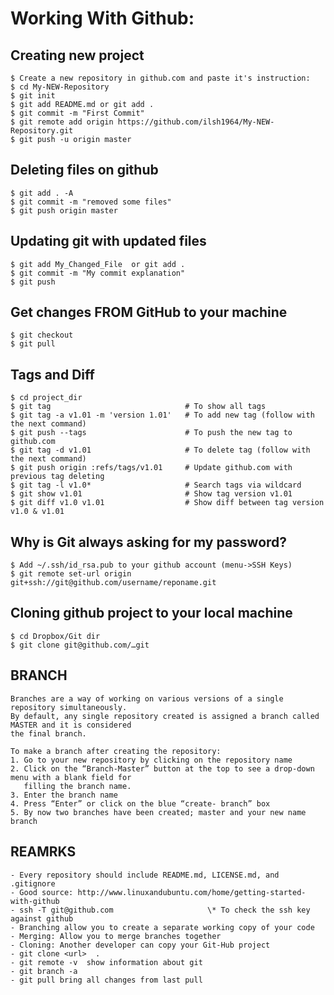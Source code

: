 # Working With Github:

## Creating new project
    $ Create a new repository in github.com and paste it's instruction:
    $ cd My-NEW-Repository
    $ git init
    $ git add README.md or git add .
    $ git commit -m "First Commit"
    $ git remote add origin https://github.com/ilsh1964/My-NEW-Repository.git
    $ git push -u origin master


## Deleting files on github
    $ git add . -A
    $ git commit -m "removed some files"
    $ git push origin master


## Updating git with updated files
    $ git add My_Changed_File  or git add .
    $ git commit -m "My commit explanation"
    $ git push


## Get changes FROM GitHub to your machine
    $ git checkout
    $ git pull


## Tags and Diff
    $ cd project_dir
    $ git tag                              # To show all tags
    $ git tag -a v1.01 -m 'version 1.01'   # To add new tag (follow with the next command)
    $ git push --tags                      # To push the new tag to github.com
    $ git tag -d v1.01                     # To delete tag (follow with the next command)
    $ git push origin :refs/tags/v1.01     # Update github.com with previous tag deleting
    $ git tag -l v1.0*                     # Search tags via wildcard
    $ git show v1.01                       # Show tag version v1.01
    $ git diff v1.0 v1.01                  # Show diff between tag version v1.0 & v1.01


## Why is Git always asking for my password?
    $ Add ~/.ssh/id_rsa.pub to your github account (menu->SSH Keys)
    $ git remote set-url origin git+ssh://git@github.com/username/reponame.git


## Cloning github project to your local machine
    $ cd Dropbox/Git dir
    $ git clone git@github.com/…git


## BRANCH
```
Branches are a way of working on various versions of a single repository simultaneously.
By default, any single repository created is assigned a branch called MASTER and it is considered
the final branch.

To make a branch after creating the repository:
1. Go to your new repository by clicking on the repository name
2. Click on the “Branch-Master” button at the top to see a drop-down menu with a blank field for
   filling the branch name.
3. Enter the branch name
4. Press “Enter” or click on the blue “create- branch” box
5. By now two branches have been created; master and your new name branch
```

## REAMRKS
```
- Every repository should include README.md, LICENSE.md, and .gitignore
- Good source: http://www.linuxandubuntu.com/home/getting-started-with-github
- ssh -T git@github.com                     \* To check the ssh key against github
- Branching allow you to create a separate working copy of your code
- Merging: Allow you to merge branches together
- Cloning: Another developer can copy your Git-Hub project
- git clone <url>  .
- git remote -v  show information about git
- git branch -a
- git pull bring all changes from last pull
```
